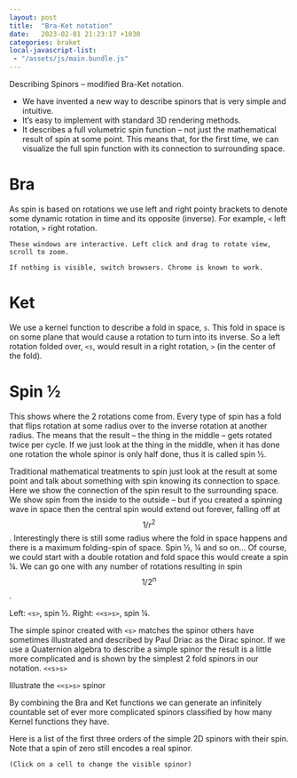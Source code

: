 ```yaml
---
layout: post
title:  "Bra-Ket notation"
date:   2023-02-01 21:23:17 +1030
categories: braket
local-javascript-list:
 - "/assets/js/main.bundle.js"
---
```


Describing Spinors – modified Bra-Ket notation.

-	We have invented a new way to describe spinors that is very simple and intuitive. 
-	It’s easy to implement with standard 3D rendering methods.
-	It describes a full volumetric spin function – not just the mathematical result of spin at some point. This means that, for the first time, we can visualize the full spin function with its connection to surrounding space. 

# Bra

As spin is based on rotations we use left and right pointy brackets to denote some dynamic rotation in time and its opposite (inverse). For example, `<` left rotation, `>` right rotation.

`These windows are interactive. Left click and drag to rotate view, scroll to zoom.`

`If nothing is visible, switch browsers. Chrome is known to work.`

<canvas id="cbra1" touch-action="none" style="width:50%;float:left;"></canvas>
<canvas id="cbra2" touch-action="none" style="width:50%;float:left;"></canvas>

<script type="module">
  function setup(s) {
    s.shader.center = 3.5;
    new SpinVisualizer.MeshView({
      mesh:SpinVisualizer.ParticlePlaneRing({
        innerRadius:3,
      }),
      meshColor: new BABYLON.Color4(1,0,0,1),
    });
    new SpinVisualizer.MeshView({
      mesh:SpinVisualizer.SphereRainbow(),
      scale:2,
    });
  }

  // <
  var s1 = new SpinVisualizer.SpinorScene("cbra1", "<");
  setup(s1);

  new SpinVisualizer.MeshView({
    mesh:SpinVisualizer.ArrowRing({
      radius:2.9,
      arc:Math.PI*2-0.2,
      width:0.5,
      arrowWidth:2,
      arrowArc:0.5,
    }),
    meshColor: new BABYLON.Color4(0,0.5,0.9,1),
  });

  // >
  var s2 = new SpinVisualizer.SpinorScene("cbra2", ">");
  setup(s2);

  new SpinVisualizer.MeshView({
    mesh:SpinVisualizer.ArrowRing({
      radius:2.9,
      arc:Math.PI*2-0.2,
      width:0.5,
      arrowWidth:2,
      arrowArc:0.5,
    }),
    rotation: new BABYLON.Vector3(Math.PI, 0, 0),
    meshColor: new BABYLON.Color4(0,0.9,0.5,1),
  });

  SpinVisualizer.SpinorScene.LinkCameras(s1, s2);
</script>

# Ket

We use a kernel function to describe a fold in space, `s`. This fold in space is on some plane that would cause a rotation to turn into its inverse. So a left rotation folded over, `<s`, would result in a right rotation, `>` (in the center of the fold).

<canvas id="cket" touch-action="none" style="width:100%;"></canvas>
<script type="module">
  let s = new SpinVisualizer.SpinorScene("cket", "s", "{{ site.baseurl }}/assets");
  s.shader.center = 3.5;

  new SpinVisualizer.MeshView({
    mesh:SpinVisualizer.ParticlePlaneRingHalf({
      innerRadius:2,
    }),
    meshColor: new BABYLON.Color4(1,0,0,1),
    rotation:new BABYLON.Vector3(0,0,Math.PI),
  });
  new SpinVisualizer.MeshView({
    mesh:SpinVisualizer.SphereRainbow(),
    scale:2,
  });
  new SpinVisualizer.MeshView({
    mesh:SpinVisualizer.Axis({
      width:0.5,
    }),
    meshColor: new BABYLON.Color4(1, 0, 0, 0.5),
    rotation: new BABYLON.Vector3(0,0,Math.PI/2),
  });

  s.makeGui();

  var anim = new SpinVisualizer.ScrubAnimation(s);
  anim.add(
    [
      [1,0],
      [2,1],
      [3,1],
    ],
    s.shader.kernelWinds, '0');

  /*var [panel, slider] = SpinVisualizer.TopSlider(
    "Fold Amount",
    0, 1, 0.01,
    (value) => {
      s.shader.kernelWinds[0] = value;
    },
  );
  s.gui.addControl(panel);*/
</script>

# Spin ½

This shows where the 2 rotations come from. Every type of spin has a fold that flips rotation at some radius over to the inverse rotation at another radius. The means that the result – the thing in the middle – gets rotated twice per cycle. If we just look at the thing in the middle, when it has done one rotation the whole spinor is only half done, thus it is called spin ½. 

Traditional mathematical treatments to spin just look at the result at some point and talk about something with spin knowing its connection to space. Here we show the connection of the spin result to the surrounding space. We show spin from the inside to the outside – but if you created a spinning wave in space then the central spin would extend out forever, falling off at $$ 1/r^2 $$. Interestingly there is still some radius where the fold in space happens and there is a maximum folding-spin of space.
Spin ½, ¼ and so on…
Of course, we could start with a double rotation and fold space this would create a spin ¼. We can go one with any number of rotations resulting in spin $$ 1/2^n $$.

Left: `<s>`, spin ½. Right: `<<s>s>`, spin ¼.

<canvas id="chalf1" touch-action="none" style="width:50%;float:left;"></canvas>
<canvas id="chalf2" touch-action="none" style="width:50%;float:left;"></canvas>

<script type="module">
  function setup(s) {
    s.shader.center = 3.5;
    new SpinVisualizer.MeshView({
      mesh:SpinVisualizer.ParticlePlaneRing({
        innerRadius:3,
      }),
      meshColor: new BABYLON.Color4(1,0,0,1),
      rotation:new BABYLON.Vector3(0,0,Math.PI/2),
      alpha: 0.2,
    });
    new SpinVisualizer.MeshView({
      mesh:SpinVisualizer.SphereRainbow(),
      scale:2,
    });
    new SpinVisualizer.MeshView({
      mesh:SpinVisualizer.Axis({
        width:0.5,
      }),
      meshColor: new BABYLON.Color4(1, 0, 0, 0.5),
    });
  }

  var s1 = new SpinVisualizer.SpinorScene("chalf1", "<s>");
  setup(s1);

  new SpinVisualizer.MeshView({
    mesh:SpinVisualizer.ArrowRing({
      radius:2.9,
      arc:Math.PI*2-0.2,
      width:0.5,
      arrowWidth:2,
      arrowArc:0.5,
    }),
    meshColor: new BABYLON.Color4(0,0.5,0.9,1),
  });

  var s2 = new SpinVisualizer.SpinorScene("chalf2", "<<s>s>");
  setup(s2);

  new SpinVisualizer.MeshView({
    mesh:SpinVisualizer.ArrowRing({
      radius:2.9,
      arc:Math.PI*2-0.2,
      width:0.5,
      arrowWidth:2,
      arrowArc:0.5,
    }),
    meshColor: new BABYLON.Color4(0,0.9,0.5,1),
  });

  SpinVisualizer.SpinorScene.LinkCameras(s1, s2);
</script>

The simple spinor created with `<s>` matches the spinor others have sometimes illustrated and described by Paul Driac as the Dirac spinor.
If we use a Quaternion algebra to describe a simple spinor the result is a little more complicated and is shown by the simplest 2 fold spinors in our notation. `<<s>s>`

Illustrate the `<<s>s>` spinor

By combining the Bra and Ket functions we can generate an infinitely countable set of ever more complicated spinors classified by how many Kernel functions they have.

Here is a list of the first three orders of the simple 2D spinors with their spin. Note that a spin of zero still encodes a real spinor.

`(Click on a cell to change the visible spinor)`

<table id="braket_table"></table>
<canvas id="spinorlist" touch-action="none" style="width:100%;"></canvas>

<script type="module">
  var table = document.getElementById("braket_table");

  const brakets = [
    ["<s> (½)"],
    ["<s<s>> (½)", "<s>>s<  (-¼)"],
    ["<s<s>s> (0)", "<s>s<s>  (¼)", "<s>s>s< (0)", "<s<<s>s>> (0)"],
    ["<s>>s>s<< (0)", "<s<s>>>s< (-¼)", "<s<s<s>>> (¼)", "<s>>s<<s> (⅙)"],
  ];

  function makeClickableTable(elem, cells, func) {
    var width = 0;
    for (var row of cells) {
      if (row.length > width) {
        width = row.length;
      }
    }
    var currentSelection;
    for (var row of cells) {
      var tr = elem.insertRow();
      for (var i = 0; i < width; i++) {
        let td = tr.insertCell();
        if (i < row.length) {
          let cell = row[i];
          td.appendChild(document.createTextNode(cell));
          td.addEventListener('click', () => {
            currentSelection.style.backgroundColor = null;
            currentSelection = td;
            td.style.backgroundColor = 'lightgreen';
            func(cell)
          });
          if (currentSelection == undefined) {
              currentSelection = td;
              td.style.backgroundColor = 'lightgreen';
          }
        }
      }
    }
  }


  var s = new SpinVisualizer.SpinorScene("spinorlist", "<s>");
  s.shader.center = 3.5;
  new SpinVisualizer.MeshView({
    mesh:SpinVisualizer.ParticlePlaneRing({
      innerRadius:2,
      particlesPerSide:200,
      particleSize:0.05,
    }),
    meshColor: new BABYLON.Color4(1,0,0,1),
    rotation:new BABYLON.Vector3(0,0,Math.PI/2),
    alpha: 0.2,
  });
  new SpinVisualizer.MeshView({
    mesh:SpinVisualizer.SphereRainbow(),
    scale:2,
  });
  new SpinVisualizer.MeshView({
    mesh:SpinVisualizer.Axis({
      width:1,
      lengthSegments:500,
    }),
    meshColor: new BABYLON.Color4(1, 0, 0, 0.5),
  });
  new SpinVisualizer.MeshView({
    mesh:SpinVisualizer.Axis({
      width:1,
      lengthSegments:500,
    }),
    meshColor: new BABYLON.Color4(0, 0, 1, 0.5),
    rotation:new BABYLON.Vector3(0,Math.PI/2,0),
  });

  function changeSpinor(cell) {
    cell = cell.split(" ")[0];
    s.shader.parseBraKet(cell);
  }

  makeClickableTable(table, brakets, changeSpinor);


</script>


